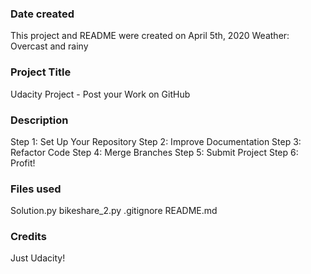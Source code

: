 ### Date created
This project and README were created on April 5th, 2020
Weather: Overcast and rainy

### Project Title
Udacity Project - Post your Work on GitHub

### Description
Step 1: Set Up Your Repository
Step 2: Improve Documentation
Step 3: Refactor Code
Step 4: Merge Branches
Step 5: Submit Project
Step 6: Profit!

### Files used
Solution.py
bikeshare_2.py
.gitignore
README.md

### Credits
Just Udacity!

